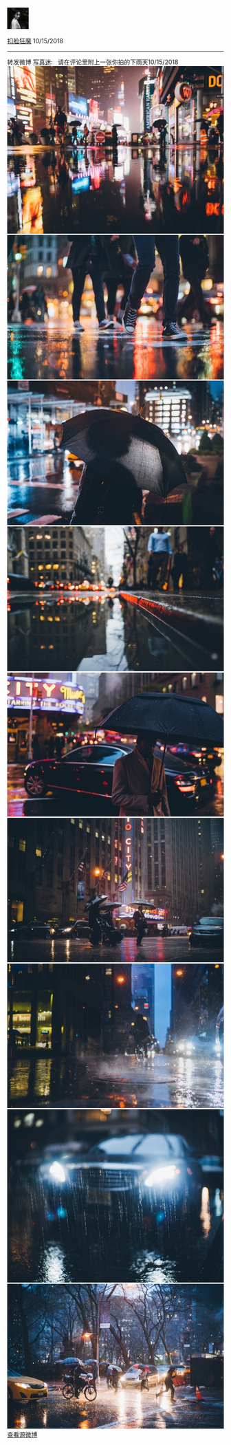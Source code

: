 [![image0.jpg](../_resources/image0-3.jpg)](http://weibo.com/5264078216)

[扣脸狂魔](http://weibo.com/5264078216)
10/15/2018

* * *

转发微博
[写真迷](http://weibo.com/5654266820):   请在评论里附上一张你拍的下雨天 ​10/15/2018
![image1.jpg](../_resources/image1-11.jpg)
![image2.jpg](../_resources/image2-7.jpg)
![image3.jpg](../_resources/image3-4.jpg)
![image4.jpg](../_resources/image4-4.jpg)
![image5.jpg](../_resources/image5-3.jpg)
![image6.jpg](../_resources/image6-3.jpg)
![image7.jpg](../_resources/image7-3.jpg)
![image8.jpg](../_resources/image8-2.jpg)
![image9.jpg](../_resources/image9-2.jpg)
[查看源微博](http://weibo.com/5264078216/GE5LXwDjc)